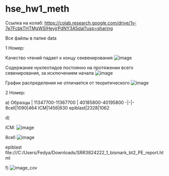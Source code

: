# hse_hw1_meth

Ссылка на колаб: https://colab.research.google.com/drive/1v-7e7FcbkTHTMgWSIHeyjrPdNY3A5daI?usp=sharing

Все файлы в папке data

1 Номер:

Качество чтений падает к концу секвенирования 
![image](https://user-images.githubusercontent.com/86132283/155023353-b00c1955-c569-4774-aa38-df5553368531.png)

Содержание нуклеотидов постоянно на протяжении всего севенирования, за исключением начала
![image](https://user-images.githubusercontent.com/86132283/155023596-80d67bf8-d3e1-4dee-a6c7-c097c55b7d72.png)

График распределения не отличается от теоритического 
![image](https://user-images.githubusercontent.com/86132283/155023712-ae6be4e2-7b0c-4df6-a482-589a3aee9dea.png)


2 Номер:

a) 
Образцы | 11347700-11367700 | 40185800-40195800
-|-|-
8cell|1090|464
ICM|1456|630
epiblast|2328|1062

d)

ICM:
![image](https://user-images.githubusercontent.com/86132283/155024356-d310758a-6c4a-426e-923f-f1827deb4a84.png)

8cell
![image](https://user-images.githubusercontent.com/86132283/155024398-b277cbe7-0695-498a-a786-5c88a6c48295.png)

epiblast
file:///C:/Users/Fedya/Downloads/SRR3824222_1_bismark_bt2_PE_report.html

f)
![image_cov](https://user-images.githubusercontent.com/86132283/155024452-835bd8e6-0a60-470a-b7b2-8bca58cadd55.png)

